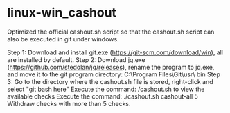 # linux-win_cashout
Optimized the official cashout.sh script so that the cashout.sh script can also be executed in git under windows.

Step 1: Download and install git.exe (https://git-scm.com/download/win), all are installed by default.
Step 2: Download jq.exe (https://github.com/stedolan/jq/releases), rename the program to jq.exe, and move it to the git program directory: C:\Program Files\Git\usr\ bin
Step 3: Go to the directory where the cashout.sh file is stored, right-click and select "git bash here"
Execute the command: /cashout.sh to view the available checks
Execute the command: ./cashout.sh cashout-all 5 Withdraw checks with more than 5 checks.

